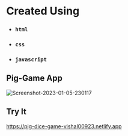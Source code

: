 # Created Using

- ### `html`
- ### `css`
- ### `javascript`

## Pig-Game App

<img src="https://i.ibb.co/VMpgLb9/Screenshot-2023-01-05-230117.png" alt="Screenshot-2023-01-05-230117" border="0">

## Try It

https://pig-dice-game-vishal00923.netlify.app
